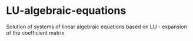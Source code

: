 # LU-algebraic-equations
Solution of systems of linear algebraic equations based on LU - expansion of the coefficient matrix
